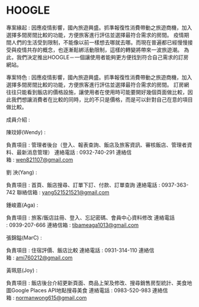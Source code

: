 # HOOGLE

專案緣起 : 
    因應疫情影響，國內旅遊興盛。抓準報復性消費帶動之旅遊商機，加入選擇多間房間比較的功能，方便旅客進行評估並選擇最符合需求的房間。
    疫情期間人們的生活受到限制，不能像以前一樣想去哪就去哪。而現在普遍都已經慢慢接受與疫情共存的概念，也逐漸鬆綁活動限制，這樣的轉變將帶來一波旅遊潮。
    為此，我們決定推出HOOGLE－一個讓使用者能夠更方便找到符合自己需求的訂房網站。

專案特色 :
    因應疫情影響，國內旅遊興盛。抓準報復性消費帶動之旅遊商機，加入選擇多間房間比較的功能，方便旅客進行評估並選擇最符合需求的房間。
    訂房網往往只能看到飯店的價格設施，讓使用者在使用時可能要開好幾個頁面做比較，因此我們想讓消費者在比較的同時，比的不只是價格，而是可以針對自己在意的項目做比較。
    
    
成員介紹 :

陳玟婷(Wendy) :

負責項目 : 管理者後台（登入、報表查詢、飯店及旅客資訊、審核飯店、管理者資料、最新消息管理）
連絡電話 : 0932-740-291
連絡信箱 : wen821107@gmail.com


劉 泱(Yang) : 

負責項目 : 首頁、飯店搜尋、訂單下訂、付款、訂單查詢
連絡電話 : 0937-363-742
聯絡信箱 : yang521521521@gmail.com


鍾峻嘉(Aga) : 

負責項目 : 旅客/飯店註冊、登入、忘記密碼、會員中心資料修改
連絡電話 : 0939-207-666
連絡信箱 : tibameaga1013@gmail.com
    
    
張錦鎰(MarC) : 

負責項目 : 住宿評價、飯店比較
連絡電話 : 0931-314-110
連絡信箱 : ami760212@gmail.com


黃珮慈(Joy) : 

負責項目 : 飯店後台介紹更新頁面、商品上架及修改、搜尋銷售房型統計、美食地圖Google Places API地點搜尋美食
連絡電話 : 0983-520-983
連絡信箱 : normanwong615@gmail.com
    


